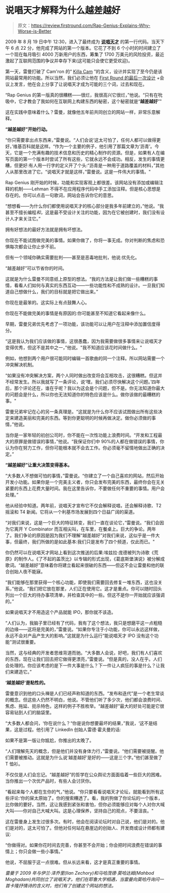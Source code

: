 # 说唱天才解释为什么越差越好

> 原文：<https://review.firstround.com/Rap-Genius-Explains-Why-Worse-is-Better>

2009 年 8 月 19 日中午 12:30，进入了最终成为 **[说唱天才](http://genius.com/Genius-founders-rap-genius-is-back-on-google-annotated "null")** 的第一行代码。当天下午 6 点 22 分，他完成了网站的第一个版本。它花了不到 6 个小时的时间建立了一个现在每月吸引 4000 万新用户的东西，筹集了 1700 万美元的风险投资，最近激起了互联网范围的争议并幸存下来(这可能只会使它更受欢迎)。

第一天，雷曼打破了 Cam'ron 的“ [Killa Cam](http://genius.com/Camron-killa-cam-lyrics "null") ”的含义，设计并实现了至今仍是该网站最常用的功能。所以当然，我们必须让他在 [First Round 的最后一次设计](http://designplusstartup.com/ "null") +会议上发言，他在会上分享了让说唱天才成为可能的三个词，过去和现在。

“Rap Genius 的第一版真的很糟糕——很烂，我很高兴它很烂，”他说。“只有在吮吸中，它才教会了我如何在互联网上构建东西的秘密，这个秘密就是“**越差越好**”"

这在实践中意味着什么？雷曼，就像他五年前共同创立的网站一样，非常乐意解释。

**“越差越好”开始行动。**

“你只需要拿出点东西来，”雷曼说。“人们会说‘这太可怕了，任何人都可以做得更好。’维基百科就是这样。“作为一个主要的例子，他引用了那篇文章为‘沥青’。今天，它是一个充满有趣的技术信息和历史的精心制作的资源。但是，如果有人在编写页面的第一个版本时尝试了所有这些，它就永远不会成功。相反，发生的事情更糟，但更好:有人用一行字的定义开了个头:“沥青是一种用于道路覆盖的材料，”其他人从那里改进了它。“说唱天才就是这样，”雷曼说。这是一件伟大的事情。"

Rap Genius 刚开始的时候，功能和实现客观上都很差。该网站没有添加或编辑注释的机制——Lehman 不得不在应用程序代码中手工添加注释。但是核心思想是存在的。你可以点击一句歌词，网站会告诉你它的意思。

“想想看——为什么你们都使用说唱天才的核心部分是我多年前建立的，”他说。“我甚至不擅长编程*和*，这是最不受设计关注的功能，因为在它被创建时，我们没有设计人才来关注它。”

拥有好想法的最好方法就是拥有坏想法。

你现在不能试图做完美的事情。如果你做了，你将一事无成。你对判断的焦虑和恐惧每次都会让你止步不前。

但有一个领域你确实需要批判——甚至是恶毒地批判，他说:优先化。

“越差越好”可以节省你的时间。

这就是为什么雷曼不同意纸上原型的想法。“我的方法是让我们做一些糟糕的事情，看看人们如何与真实的东西互动——一些功能性和不成熟的设计。一旦我们知道自己想做什么，我们的目标就是把它做出来。”

你现在是最笨的。这实际上有点鼓舞人心。

你现在不能做完美的事情是有原因的:你可能甚至不知道它看起来像什么。

早期，雷曼兄弟优先考虑了一项功能，该功能可以让用户在注释中添加置信度得分。

“这是我认为我们应该做的事情，这很愚蠢，因为我需要做很多事情来让说唱天才变得优秀，但这不是其中之一，”他说。"我不知道应该花时间做什么。"

例如，他想到两个用户很可能同时编辑一首歌曲的同一个注释。所以网站需要一个冲突解决机制。

“如果没有冲突解决方案，两个人同时做出改变将会互相攻击，这很糟糕。但这并不经常发生。所以我就写了一条评论，说‘嘿，我们必须尽快解决这个问题。’四年后，那个评论还在，谁在乎呢？我以为这会是个问题，但不是。你无法知道你最大的问题会是什么，所以你也无法知道你的特色应该是什么。做你该做的最糟糕的事。"

雷曼兄弟牢记在心的另一条真理是。“这就是为什么你不应该试图做出所有这些决定来建造美丽和完美的东西。等到你更聪明的时候再做决定。做你必须做的事情，”他说。

当你是一家年轻的初创公司时，你不能在一次性功能上浪费时间。“开发和工程最大的原罪是做错误的事情，”他说。“我保证你们中 90%的人都在做错误的事情，你认为你在努力工作，但你可能根本就不会去工作。你必须毫不留情地做出正确的决定。”

**“越差越好”让重大决策变得基本。**

“大多数人不想做可怕的事情，”雷曼说。“你建立了一个自己喜欢的网站，然后开始开发小功能。如果你是一个完美主义者，你只会发布完美的东西，最终你会在无关紧要的东西上花费大量时间。我在这里告诉你，不要做任何不重要的事情。用户会处理。”

他从经验中知道。两年前，说唱天才宣布它不仅会解释说唱，还会解释诗歌、T2 摇滚和 T4 新闻。它将从一个利基市场发展到四个日益广阔的渠道。

“对我们来说，这是一个巨大的特征转变，我们一直在谈论它，”雷曼说。“我们会因为它离开 Y Combinator 而互相尖叫，在车里，在餐桌上。巨大的争论。两年了。我们争论的原因是因为我们不理解“越差越好”对我们来说，这似乎是一件大事，但最终，我们所做的是如此基本:我们只是发布了四个频道，仅此而已。"

你仍然可以在说唱天才网站上看到这次推送的后果:埃兹拉·庞德被列为诗歌《荒原》的制作人。《了不起的盖茨比》以专辑的形式出现，《葛底斯堡演说》被分解成歌词。“越差越好”意味着你将建立看起来很破的东西——但这不会让雷曼和他的联合创始人夜不能寐。

“我们能够在那里获得一个核心功能，即使我们需要回去修复一堆东西，这也没关系，”他说。“我们把它放在那里，人们正在使用它。这才是重点。你可以随时回头列出一个巨大的待办事项清单，并检查其中的一些。但这不是你一开始就应该强调的。”

如果说唱天才不用造这个产品就能 IPO，那你就不该造。

“人们认为，我脑子里已经有了代码，我有了这个想法，我只是想磨平这一点粗糙的边缘——这将是完美的，”雷曼说。“如果你专注于小功能，你可以永远这样做，永远不会对产品产生大的影响。”这就是为什么运行“能说唱天才 IPO 没有这个功能”测试很重要。

当然，这与经典的开发者思维背道而驰。“大多数人会说，好吧，我们有人们喜欢的东西，现在让我们回去把它做得更漂亮，”雷曼说。“但是真的，没人在乎。人们会处理的。你应该考虑的是下一件大事是什么？下一件让人疯狂的事是什么？让我们来建造它。”

**‘越差越好’是粘性的。**

雷曼意识到他的口头禅是人们已经声称知道的东西。“发布和迭代”是一个老生常谈的概念。但这些人仍然不明白，他说。不管他们听了多少次，他们都会浪费时间、焦虑、拖延、扼杀特色，这样的例子不胜枚举。“越差越好”最大的好处可能是它很容易钻到人们的脑袋里。

“大多数人都会问，‘你在说什么？“你是说你想要最坏的结果，”我说，‘这不是结果，这是过程。他引用了 LinkedIn 创始人雷德·霍夫曼的话:

如果不是第一版让你尴尬，你推出的太晚了。

“人们理解先天的概念，但是他们并没有身体力行，”雷曼说。“他们需要被提醒。他们需要被推动。这就是为什么说‘越差越好’是好的——这是三个字。”他们甚至做了 T 恤衫。

不仅仅是人们会忘记。“越差越好”的哲学在公众舆论方面面临着一些巨大的困难。当你推出一个次优产品时，有些人会讨厌你。

“看起来每个人都在生你的气，”他说。“你只要看看说唱天才论坛，就能看到所有这些评论:‘你的屎太原始了。你的搜索糟透了。看，我的狗做了你论坛的一个版本，比你做的要好。当然，这让我感到紧张和害怕，但你必须能够应对每个人对你大喊大叫——你对自己大喊大叫。这是心理保养，坚持自己的观点，不要沮丧。"

这在雷曼身上发生过很多次。有时，他会在阅读论坛时对自己说，他们是对的。他们是对的，这太可怕了。但他对任何站在悬崖边的创始人、开发商或设计师都有建议:

“你做得对。如果你花时间去完善，你甚至不会开始；你会把时间浪费在错误的事情上；你只会做一些小事情。”

他说，不屈服于这一点很难。但从长远来看，这才是真正重要的事情。

*雷曼于 2009 年与伊兰·泽乔里(Ilan Zechory)和马哈茂德·莫哈达姆(Mahbod Moghadam)共同创立了说唱天才。他们在耶鲁大学相遇，当雷曼向莫哈丹询问一首卡隆抒情诗的含义时，他们有了创建这个网站的想法。*
